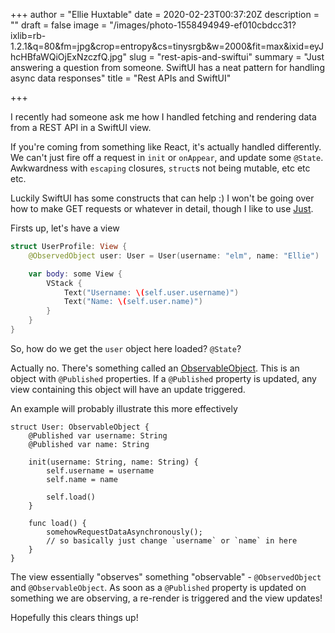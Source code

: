 +++
author = "Ellie Huxtable"
date = 2020-02-23T00:37:20Z
description = ""
draft = false
image = "/images/photo-1558494949-ef010cbdcc31?ixlib=rb-1.2.1&q=80&fm=jpg&crop=entropy&cs=tinysrgb&w=2000&fit=max&ixid=eyJhcHBfaWQiOjExNzczfQ.jpg"
slug = "rest-apis-and-swiftui"
summary = "Just answering a question from someone. SwiftUI has a neat pattern for handling async data responses"
title = "Rest APIs and SwiftUI"

+++


I recently had someone ask me how I handled fetching and rendering data from a REST API in a SwiftUI view.

If you're coming from something like React, it's actually handled differently. We can't just fire off a request in `init` or `onAppear`, and update some `@State`. Awkwardness with `escaping` closures, `struct`s not being mutable, etc etc etc.

Luckily SwiftUI has some constructs that can help :) I won't be going over how to make GET requests or whatever in detail, though I like to use [Just](https://github.com/dduan/Just).

Firsts up, let's have a view

```Swift
struct UserProfile: View {
    @ObservedObject user: User = User(username: "elm", name: "Ellie")

    var body: some View {
    	VStack {
        	Text("Username: \(self.user.username)")
        	Text("Name: \(self.user.name)")
        }
    }
}
```

So, how do we get the `user` object here loaded? `@State`?

Actually no. There's something called an [ObservableObject](https://developer.apple.com/documentation/combine/observableobject). This is an object with `@Published` properties. If a `@Published` property is updated, any view containing this object will have an update triggered.

An example will probably illustrate this more effectively

```
struct User: ObservableObject {
    @Published var username: String
    @Published var name: String

    init(username: String, name: String) {
    	self.username = username
        self.name = name
        
        self.load()
    }
    
    func load() {
    	somehowRequestDataAsynchronously();
        // so basically just change `username` or `name` in here
    }
}
```

The view essentially "observes" something "observable" - `@ObservedObject` and `@ObservableObject`. As soon as a `@Published` property is updated on something we are observing, a re-render is triggered and the view updates!

Hopefully this clears things up!

